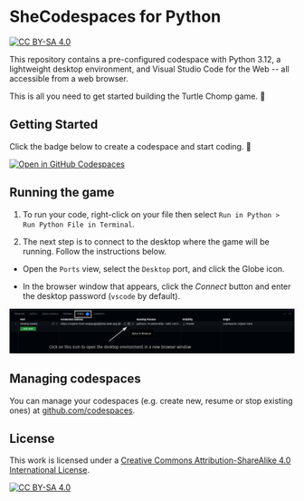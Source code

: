 # SheCodespaces for Python 

[![CC BY-SA 4.0][cc-by-sa-shield]][cc-by-sa]

This repository contains a pre-configured codespace with Python 3.12, a lightweight desktop environment, and Visual Studio Code for the Web -- all accessible from a web browser.

This is all you need to get started building the Turtle Chomp game. :turtle:

## Getting Started

Click the badge below to create a codespace and start coding. :rocket:

[![Open in GitHub Codespaces](https://github.com/codespaces/badge.svg)](https://codespaces.new/j4ckofalltrades/shecodespaces-python)

## Running the game

1. To run your code, right-click on your file then select `Run in Python > Run Python File in Terminal`.

2. The next step is to connect to the desktop where the game will be running. Follow the instructions below.

 - Open the `Ports` view, select the `Desktop` port, and click the Globe icon.

 - In the browser window that appears, click the *Connect* button and enter the desktop password (`vscode` by default).

![Connect to desktop environment](./assets/open_desktop_env.png)

## Managing codespaces

You can manage your codespaces (e.g. create new, resume or stop existing ones) at [github.com/codespaces](https://github.com/codespaces).

## License

This work is licensed under a
[Creative Commons Attribution-ShareAlike 4.0 International License][cc-by-sa].

[![CC BY-SA 4.0][cc-by-sa-image]][cc-by-sa]

[cc-by-sa]: http://creativecommons.org/licenses/by-sa/4.0/
[cc-by-sa-image]: https://licensebuttons.net/l/by-sa/4.0/88x31.png
[cc-by-sa-shield]: https://img.shields.io/badge/License-CC%20BY--SA%204.0-lightgrey.svg